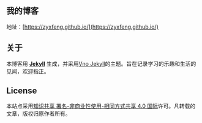 ## 我的博客
地址：[https://zyxfeng.github.io/](https://zyxfeng.github.io/)
## 关于
本博客用 **[Jekyll](http://jekyllcn.com)** 生成，并采用[Vno Jekyll](https://github.com/onevcat/vno-jekyll)的主题。旨在记录学习的乐趣和生活的见闻，欢迎指正。
## License
本站点采用<a href="http://creativecommons.org/licenses/by-nc-sa/4.0/">知识共享 署名-非商业性使用-相同方式共享 4.0 国际</a>许可。凡转载的文章，版权归原作者所有。